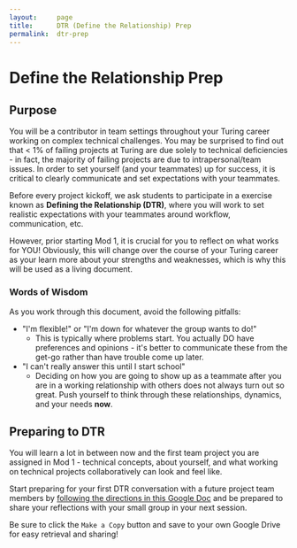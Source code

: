 ```yaml
---
layout:     page
title:      DTR (Define the Relationship) Prep
permalink:  dtr-prep
---
```

# Define the Relationship Prep
## Purpose

You will be a contributor in team settings throughout your Turing career working on complex technical challenges. You may be surprised to find out that < 1% of failing projects at Turing are due solely to technical deficiencies - in fact, the majority of failing projects are due to intrapersonal/team issues. In order to set yourself (and your teammates) up for success, it is critical to clearly communicate and set expectations with your teammates. 

Before every project kickoff, we ask students to participate in a exercise known as **Defining the Relationship (DTR)**, where you will work to set realistic expectations with your teammates around workflow, communication, etc.

However, prior starting Mod 1, it is crucial for you to reflect on what works for YOU! Obviously, this will change over the course of your Turing career as your learn more about your strengths and weaknesses, which is why this will be used as a living document.

### Words of Wisdom

As you work through this document, avoid the following pitfalls:

- "I'm flexible!" or "I'm down for whatever the group wants to do!"
  - This is typically where problems start. You actually DO have preferences and opinions - it's better to communicate these from the get-go rather than have trouble come up later.
- "I can't really answer this until I start school"
  - Deciding on how you are going to show up as a teammate after you are in a working relationship with others does not always turn out so great. Push yourself to think through these relationships, dynamics, and your needs **now**.
  
## Preparing to DTR

You will learn a lot in between now and the first team project you are assigned in Mod 1 - technical concepts, about yourself, and what working on technical projects collaboratively can look and feel like.

Start preparing for your first DTR conversation with a future project team members by <a href="https://docs.google.com/document/d/1Zdcqm7yOWnzd4fZOD-8gmgFNCkqxYleKzoDUqarX9Wo/edit?usp=sharing" target="_blank">following the directions in this Google Doc</a> and be prepared to share your reflections with your small group in your next session.

Be sure to click the `Make a Copy` button and save to your own Google Drive for easy retrieval and sharing!

<br>
<br>
